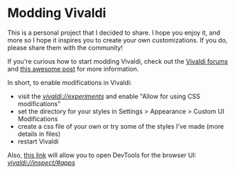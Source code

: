 # Modding Vivaldi

This is a personal project that I decided to share.  I hope you
enjoy it, and more so I hope it inspires you to create your own
customizations.  If you do, please share them with the community!

If you're curious how to start modding Vivaldi, check out
the [Vivaldi forums](https://forum.vivaldi.net/category/52/modifications)
and [this awesome post](https://forum.vivaldi.net/topic/10549/modding-vivaldi)
for more information. 

In short, to enable modifications in Vivaldi:
- visit the *[vivaldi://experiments](vivaldi://experiments)* and enable "Allow for using CSS modifications"
- set the directory for your styles in Settings > Appearance > Custom UI Modifications
- create a css file of your own or try some of the styles I've made (more details in files)
- restart Vivaldi

Also, [this link](vivaldi://inspect/#apps) will allow you to open DevTools for the browser UI:
*[vivaldi://inspect/#apps](vivaldi://inspect/#apps)*
